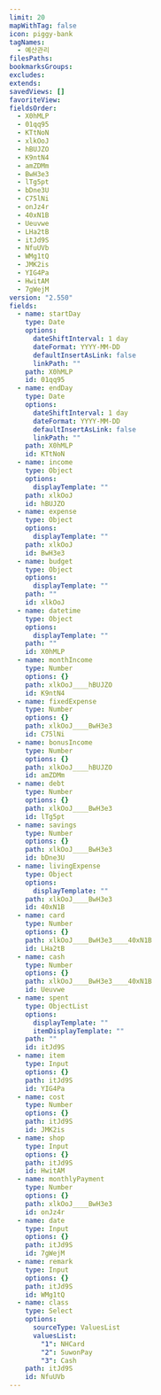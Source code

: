 ```yaml
---
limit: 20
mapWithTag: false
icon: piggy-bank
tagNames:
  - 예산관리
filesPaths: 
bookmarksGroups: 
excludes: 
extends: 
savedViews: []
favoriteView: 
fieldsOrder:
  - X0hMLP
  - 01qq95
  - KTtNoN
  - xlkOoJ
  - hBUJZO
  - K9ntN4
  - amZDMm
  - BwH3e3
  - lTg5pt
  - bDne3U
  - C75lNi
  - onJz4r
  - 40xN1B
  - Ueuvwe
  - LHa2tB
  - itJd9S
  - NfuUVb
  - WMg1tQ
  - JMK2is
  - YIG4Pa
  - HwitAM
  - 7gWejM
version: "2.550"
fields:
  - name: startDay
    type: Date
    options:
      dateShiftInterval: 1 day
      dateFormat: YYYY-MM-DD
      defaultInsertAsLink: false
      linkPath: ""
    path: X0hMLP
    id: 01qq95
  - name: endDay
    type: Date
    options:
      dateShiftInterval: 1 day
      dateFormat: YYYY-MM-DD
      defaultInsertAsLink: false
      linkPath: ""
    path: X0hMLP
    id: KTtNoN
  - name: income
    type: Object
    options:
      displayTemplate: ""
    path: xlkOoJ
    id: hBUJZO
  - name: expense
    type: Object
    options:
      displayTemplate: ""
    path: xlkOoJ
    id: BwH3e3
  - name: budget
    type: Object
    options:
      displayTemplate: ""
    path: ""
    id: xlkOoJ
  - name: datetime
    type: Object
    options:
      displayTemplate: ""
    path: ""
    id: X0hMLP
  - name: monthIncome
    type: Number
    options: {}
    path: xlkOoJ____hBUJZO
    id: K9ntN4
  - name: fixedExpense
    type: Number
    options: {}
    path: xlkOoJ____BwH3e3
    id: C75lNi
  - name: bonusIncome
    type: Number
    options: {}
    path: xlkOoJ____hBUJZO
    id: amZDMm
  - name: debt
    type: Number
    options: {}
    path: xlkOoJ____BwH3e3
    id: lTg5pt
  - name: savings
    type: Number
    options: {}
    path: xlkOoJ____BwH3e3
    id: bDne3U
  - name: livingExpense
    type: Object
    options:
      displayTemplate: ""
    path: xlkOoJ____BwH3e3
    id: 40xN1B
  - name: card
    type: Number
    options: {}
    path: xlkOoJ____BwH3e3____40xN1B
    id: LHa2tB
  - name: cash
    type: Number
    options: {}
    path: xlkOoJ____BwH3e3____40xN1B
    id: Ueuvwe
  - name: spent
    type: ObjectList
    options:
      displayTemplate: ""
      itemDisplayTemplate: ""
    path: ""
    id: itJd9S
  - name: item
    type: Input
    options: {}
    path: itJd9S
    id: YIG4Pa
  - name: cost
    type: Number
    options: {}
    path: itJd9S
    id: JMK2is
  - name: shop
    type: Input
    options: {}
    path: itJd9S
    id: HwitAM
  - name: monthlyPayment
    type: Number
    options: {}
    path: xlkOoJ____BwH3e3
    id: onJz4r
  - name: date
    type: Input
    options: {}
    path: itJd9S
    id: 7gWejM
  - name: remark
    type: Input
    options: {}
    path: itJd9S
    id: WMg1tQ
  - name: class
    type: Select
    options:
      sourceType: ValuesList
      valuesList:
        "1": NHCard
        "2": SuwonPay
        "3": Cash
    path: itJd9S
    id: NfuUVb
---
```

